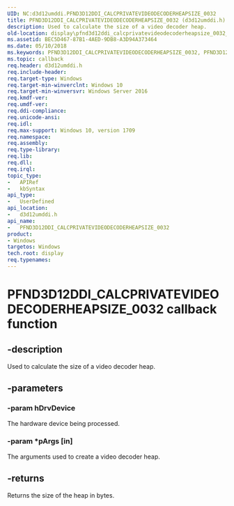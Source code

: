 ```yaml
---
UID: NC:d3d12umddi.PFND3D12DDI_CALCPRIVATEVIDEODECODERHEAPSIZE_0032
title: PFND3D12DDI_CALCPRIVATEVIDEODECODERHEAPSIZE_0032 (d3d12umddi.h)
description: Used to calculate the size of a video decoder heap.
old-location: display\pfnd3d12ddi_calcprivatevideodecoderheapsize_0032_.htm
ms.assetid: BEC5D467-87B1-4AED-9DB8-A3D94A373464
ms.date: 05/10/2018
ms.keywords: PFND3D12DDI_CALCPRIVATEVIDEODECODERHEAPSIZE_0032, PFND3D12DDI_CALCPRIVATEVIDEODECODERHEAPSIZE_0032  entry, PFND3D12DDI_CALCPRIVATEVIDEODECODERHEAPSIZE_0032 entry point [Display Devices], d3d12umddi/PFND3D12DDI_CALCPRIVATEVIDEODECODERHEAPSIZE_0032, display.pfnd3d12ddi_calcprivatevideodecoderheapsize_0032_
ms.topic: callback
req.header: d3d12umddi.h
req.include-header:
req.target-type: Windows
req.target-min-winverclnt: Windows 10
req.target-min-winversvr: Windows Server 2016
req.kmdf-ver:
req.umdf-ver:
req.ddi-compliance:
req.unicode-ansi:
req.idl:
req.max-support: Windows 10, version 1709
req.namespace:
req.assembly:
req.type-library:
req.lib:
req.dll:
req.irql:
topic_type:
-	APIRef
-	kbSyntax
api_type:
-	UserDefined
api_location:
-	d3d12umddi.h
api_name:
-	PFND3D12DDI_CALCPRIVATEVIDEODECODERHEAPSIZE_0032
product:
- Windows
targetos: Windows
tech.root: display
req.typenames: 
---
```


# PFND3D12DDI_CALCPRIVATEVIDEODECODERHEAPSIZE_0032 callback function


## -description


Used to calculate the size of a video decoder heap.


## -parameters




### -param hDrvDevice

The hardware device being processed.


### -param *pArgs [in]

The arguments used to create a video decoder heap.


## -returns



Returns the size of the heap in bytes.



